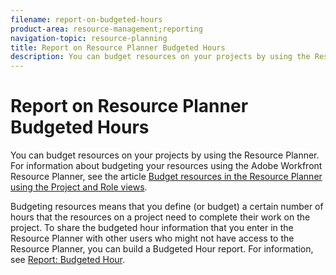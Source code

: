 ```yaml
---
filename: report-on-budgeted-hours
product-area: resource-management;reporting
navigation-topic: resource-planning
title: Report on Resource Planner Budgeted Hours
description: You can budget resources on your projects by using the Resource Planner. For information about budgeting your resources using the Adobe Workfront Resource Planner, see the article Budget resources in the Resource Planner using the Project and Role views.
---
```


# Report on Resource Planner Budgeted Hours

You can budget resources on your projects by using the Resource Planner. For information about budgeting your resources using the Adobe Workfront Resource Planner, see the article [Budget resources in the Resource Planner using the Project and Role views](../../resource-mgmt/resource-planning/budget-resources-project-role-views-resource-planner.md).

Budgeting resources means that you define (or budget) a certain number of hours that the resources on a project need to complete their work on the project. To share the budgeted hour information that you enter in the Resource Planner with other users who might not have access to the Resource Planner, you can build a Budgeted Hour report. For information, see [Report: Budgeted Hour](../../reports-and-dashboards/reports/custom-view-filter-grouping-samples/report-budgeted-hour.md).

<!--
<p data-mc-conditions="QuicksilverOrClassic.Draft mode">(NOTE: this is all drafted - below - same content as the one in the standalone Report: Budgeted Hour article - consider deleting that and just keeping the infomation here?!)</p>
-->

<!--
<p data-mc-conditions="QuicksilverOrClassic.Draft mode">When you want to share Budgeted Hour information with other users who do not have access to the Resource Planner, you can do so by building a Budgeted Hour report. You can then share the report with them.</p>

>[!IMPORTANT]
>
><p data-mc-conditions="QuicksilverOrClassic.Draft mode">Budgeted Hours are updated every hour in the Adobe Workfront database. Refreshing the report does not necessarily refresh the hour information in it. You can view the time lapsed since the last update in the upper-right corner of every Budgeted Hour report. Refreshing the report refreshes the information in it only when there has been more than one hour since the last update. </p>>
>
><p data-mc-conditions="QuicksilverOrClassic.Draft mode"> <img src="assets/budgeted-hour-report-time-sync-warning-350x74.png" style="width: 350;height: 74;"> </p>>

  <li data-mc-conditions="QuicksilverOrClassic.Draft mode"><a href="#build-a-budgeted-hour-report" class="MCXref xref"> Build a Budgeted Hour report</a> </li>
-->

  <!--
  <li data-mc-conditions="QuicksilverOrClassic.Draft mode"><a href="#review-the-budgeted-hour-report" class="MCXref xref">Review the Budgeted Hour report</a> </li>
  -->

<!--
<h2 data-mc-conditions="QuicksilverOrClassic.Draft mode" id="build-a-budgeted-hour-report"> Build a Budgeted Hour report</h2>
-->

   <!--
   <li value="1" data-mc-conditions="QuicksilverOrClassic.Draft mode"> Click the <strong>Main Menu</strong><img src="assets/main-menu-icon.png"> in the upper-right corner, then click <strong>Reports</strong>.  </li>
   -->

   <!--
   <p data-mc-conditions="QuicksilverOrClassic.Draft mode">Click <strong>New Report> Budgeted Hour</strong>.</p>
   -->

   <!--
   <p data-mc-conditions="QuicksilverOrClassic.Draft mode">The default view is applied to the report.</p>
   -->

   <!--
   <p data-mc-conditions="QuicksilverOrClassic.Draft mode">(Optional) To make the report easier to read, click the <strong>Budgeted Hours</strong> column, then <strong>Switch to Text Mode</strong>, then change the <code>valuefield </code>line to <code>valueexpreesion </code>and enter the rounding expression. This rounds the number of Budgeted Hours to a number of decimals that you specify.</p>
   -->

   <!--
   <p data-mc-conditions="QuicksilverOrClassic.Draft mode">For information about how to round a number in Workfront, see the article <a href="../../reports-and-dashboards/reports/calc-cstm-data-reports/condition-operators-calculated-custom-expressions.md" class="MCXref xref">Condition operators in calculated custom expressions</a>.</p>
   -->

   <!--
   <li value="4" data-mc-conditions="QuicksilverOrClassic.Draft mode">(Optional) Click <strong>Add Column</strong> to add additional columns. </li>
   -->

   <!--
   <p data-mc-conditions="QuicksilverOrClassic.Draft mode">(Optional) To make the report easier to read, we recommend that you add a grouping to it. We suggest the following grouping: </p>
   -->

   <!--
   <p data-mc-conditions="QuicksilverOrClassic.Draft mode">Click the <strong>Groupings</strong> tab, then do one or several of the following:</p>
   -->

   <!--   
   <li value="1" data-mc-conditions="QuicksilverOrClassic.Draft mode">Click <strong>Add Grouping</strong> and start typing "Project Name", then select it when it appears in the list.</li>   
   -->

   <!--   
   <li value="2" data-mc-conditions="QuicksilverOrClassic.Draft mode">Click <strong>Add Grouping</strong> and start typing "Job Role Name", then select it when it appears in the list.</li>   
   -->   

   <!--   
   <p data-mc-conditions="QuicksilverOrClassic.Draft mode">Click <strong>Add Grouping</strong> and start typing <strong>Allocation Date</strong>, select it when it appears in the list, and then select the timeframe you want to group by from the <strong>Group Dates by</strong> field. </p>   
   -->

   <!--
   <li value="6" data-mc-conditions="QuicksilverOrClassic.Draft mode">(Optional) Click <strong>Filters</strong> to add filters to the report.</li>
   -->

   <!--
   <li value="7" data-mc-conditions="QuicksilverOrClassic.Draft mode">(Optional) Click <strong>Chart</strong> to add a chart to the report.</li>
   -->

   <!--
   <li value="8" data-mc-conditions="QuicksilverOrClassic.Draft mode">Click <strong>Save + Close</strong>. </li>
   -->

<!--
<h2 data-mc-conditions="QuicksilverOrClassic.Draft mode" id="review-the-budgeted-hour-report">Review the Budgeted Hour report</h2>
-->

<!--
<p data-mc-conditions="QuicksilverOrClassic.Draft mode">The following information is available in the Budgeted Hour report by default:</p>
-->

<!--
<table>
<col>
<col>
<tbody>
<tr>
<td role="rowheader" data-mc-conditions="QuicksilverOrClassic.Draft mode">Project </td>
<td data-mc-conditions="QuicksilverOrClassic.Draft mode">This is the name of the project associated with the Budgeted Hour. </td>
</tr>
<tr>
<td role="rowheader">
<p data-mc-conditions="QuicksilverOrClassic.Draft mode">Job Role</p>
</td>
<td data-mc-conditions="QuicksilverOrClassic.Draft mode">This is the name of the job role associated with the Budgeted Hour. </td>
</tr>
<tr>
<td role="rowheader" data-mc-conditions="QuicksilverOrClassic.Draft mode">User</td>
<td data-mc-conditions="QuicksilverOrClassic.Draft mode">This is the name of the user associated with the Budgeted Hour. </td>
</tr>
<tr>
<td role="rowheader" data-mc-conditions="QuicksilverOrClassic.Draft mode">Alloc. Date</td>
<td>
<p data-mc-conditions="QuicksilverOrClassic.Draft mode">This is the Allocation Date. It is the first day (a Sunday) of the week for which you budgeted the hours. </p>
<note type="tip">
<p data-mc-conditions="QuicksilverOrClassic.Draft mode">If a week spans for two months, this generates two rows in the report: one corresponding to the first day of the week (the Sunday of the week which is during the first month), and a second one corresponding with the first day of the second month (and which could be any day of the week.) </p>
<p data-mc-conditions="QuicksilverOrClassic.Draft mode">For example, if you budget 8 hours for a user for the week of June 30 (Sunday) - July 6 (Saturday), the two rows show an Allocation Date of June 30, and July 1. </p>
</note> </td>
</tr>
<tr>
<td role="rowheader" data-mc-conditions="QuicksilverOrClassic.Draft mode">Bud. Hours</td>
<td data-mc-conditions="QuicksilverOrClassic.Draft mode">These are the Budgeted Hours allocated to the User in the Resource Planner. </td>
</tr>
<tr>
<td role="rowheader" data-mc-conditions="QuicksilverOrClassic.Draft mode">Pln. Bud. Hours</td>
<td data-mc-conditions="QuicksilverOrClassic.Draft mode">These are the Budgeted Hours allocated to the Job Role or the Project in the Resource Planner. </td>
</tr>
<tr>
<td role="rowheader" data-mc-conditions="QuicksilverOrClassic.Draft mode"> </td>
<td data-mc-conditions="QuicksilverOrClassic.Draft mode"> </td>
</tr>
</tbody>
</table>
-->

